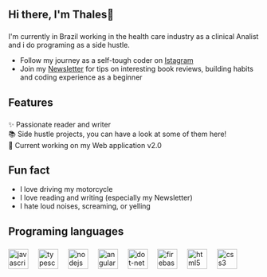 <h2 align="left">Hi there, I'm Thales👋</h2>

###

I'm currently in Brazil working  in the health care industry as a clinical Analist and i do programing as a side hustle.
* Follow my journey as a self-tough coder on [Istagram](https://www.instagram.com/souzadiaries/)
* Join my [Newsletter](https://souzathalez.substack.com/) for tips on interesting book reviews, building habits and coding experience as a beginner

###

<h2 align="left">Features</h2>

###

<p align="left">✨ Passionate reader and writer<br>📚 Side hustle projects, you can have a look at some of them here!<br>🎯 Current working on my Web application v2.0<br></p>

###
## Fun fact
* I love driving my motorcycle
* I love reading and writing (especially my Newsletter)
* I hate loud noises, screaming, or yelling

<h2 align="left">Programing languages</h2>

###

<div align="left">
  <img src="https://cdn.jsdelivr.net/gh/devicons/devicon/icons/javascript/javascript-original.svg" height="40" alt="javascript logo"  />
  <img width="12" />
  <img src="https://cdn.jsdelivr.net/gh/devicons/devicon/icons/typescript/typescript-original.svg" height="40" alt="typescript logo"  />
  <img width="12" />
  <img src="https://cdn.jsdelivr.net/gh/devicons/devicon/icons/nodejs/nodejs-original.svg" height="40" alt="nodejs logo"  />
  <img width="12" />
  <img src="https://cdn.jsdelivr.net/gh/devicons/devicon/icons/angularjs/angularjs-original.svg" height="40" alt="angularjs logo"  />
  <img width="12" />
  <img src="https://cdn.jsdelivr.net/gh/devicons/devicon/icons/dot-net/dot-net-original.svg" height="40" alt="dot-net logo"  />
  <img width="12" />
  <img src="https://cdn.jsdelivr.net/gh/devicons/devicon/icons/firebase/firebase-plain.svg" height="40" alt="firebase logo"  />
  <img width="12" />
  <img src="https://cdn.jsdelivr.net/gh/devicons/devicon/icons/html5/html5-original.svg" height="40" alt="html5 logo"  />
  <img width="12" />
  <img src="https://cdn.jsdelivr.net/gh/devicons/devicon/icons/css3/css3-original.svg" height="40" alt="css3 logo"  />
</div>

###
